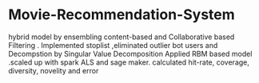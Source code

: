 # Movie-Recommendation-System
 hybrid model by ensembling content-based and Collaborative based Filtering . Implemented stoplist ,eliminated outlier bot users and Decompstion by Singular Value Decomposition Applied RBM based model  .scaled up  with spark ALS and  sage maker. calculated hit-rate, coverage, diversity, novelity and error  
